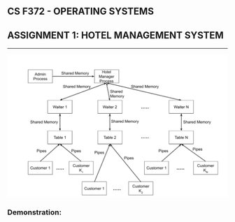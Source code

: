 ## CS F372 - OPERATING SYSTEMS
## ASSIGNMENT 1: HOTEL MANAGEMENT SYSTEM

---
<img width="821" alt="image" src="flowchart.jpg">

### Demonstration:


